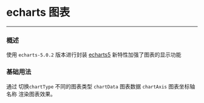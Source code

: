 # echarts 图表

---

### 概述

使用 `echarts-5.0.2` 版本进行封装 [echarts5](https://echarts.apache.org/zh/tutorial.html#ECharts%205%20%E6%96%B0%E7%89%B9%E6%80%A7) 新特性加强了图表的显示功能

### 基础用法

通过 切换`chartType` 不同的图表类型 `chartData` 图表数据 `chartAxis` 图表坐标轴名称 渲染图表效果。
